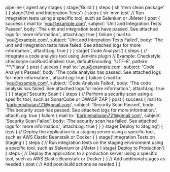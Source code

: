 pipeline {
    agent any
    stages {
        stage('Build') {
            steps {
                sh 'mvn clean package'
            }
        }
        stage('Unit and Integration Tests') {
            steps {
                sh 'mvn test'
                // Run integration tests using a specific tool, such as Selenium or JMeter
            }
            post {
                success {
                    mail to: 'you@example.com',
                         subject: 'Unit and Integration Tests Passed',
                         body: 'The unit and integration tests have passed. See attached logs for more information.',
                         attachLog: true
                }
                failure {
                    mail to: 'you@example.com',
                         subject: 'Unit and Integration Tests Failed',
                         body: 'The unit and integration tests have failed. See attached logs for more information.',
                         attachLog: true
                }
            }
        }
        stage('Code Analysis') {
            steps {
                // Integrate a code analysis tool using Jenkins plugin
                // Example: Checkstyle
                checkstyle canRunOnFailed: true, defaultEncoding: 'UTF-8', pattern: '**/*.java'
            }
            post {
            uccess {
                    mail to: 'you@example.com',
                         subject: 'Code Analysis Passed',
                         body: 'The code analysis has passed. See attached logs for more information.',
                         attachLog: true
                }
                failure {
                    mail to: 'you@example.com',
                         subject: 'Code Analysis Failed',
                         body: 'The code analysis has failed. See attached logs for more information.',
                         attachLog: true
                }
            }
        }
        stage('Security Scan') {
            steps {
                // Perform a security scan using a specific tool, such as SonarQube or OWASP ZAP
            }
            post {
                success {
                    mail to: 'barbiemahajan721@gmail.com',
                         subject: 'Security Scan Passed',
                         body: 'The security scan has passed. See attached logs for more information.',
                         attachLog: true
                }
                failure {
                    mail to: 'barbiemahajan721@gmail.com',
                         subject: 'Security Scan Failed',
                         body: 'The security scan has failed. See attached logs for more information.',
                         attachLog: true
                }
            }
        }
        stage('Deploy to Staging') {
        teps {
                // Deploy the application to a staging server using a specific tool, such as AWS Elastic Beanstalk or Docker
            }
        }
        stage('Integration Tests on Staging') {
            steps {
                // Run integration tests on the staging environment using a specific tool, such as Selenium or JMeter
            }
        }
        stage('Deploy to Production') {
            steps {
                // Deploy the application to a production server using a specific tool, such as AWS Elastic Beanstalk or Docker
            }
        }
        // Add additional stages as needed
    }
    post {
        // Add post-build actions as needed
    }
}

